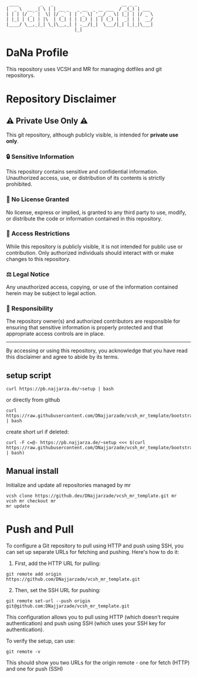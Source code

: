 ```
 ____        _   _                          __ _ _      
|  _ \  __ _| \ | | __ _   _ __  _ __ ___  / _(_) | ___ 
| | | |/ _` |  \| |/ _` | | '_ \| '__/ _ \| |_| | |/ _ \
| |_| | (_| | |\  | (_| | | |_) | | | (_) |  _| | |  __/
|____/ \__,_|_| \_|\__,_| | .__/|_|  \___/|_| |_|_|\___|
                          |_|                           

```
# DaNa Profile
This repository uses VCSH and MR for managing dotfiles and git repositorys. 

# Repository Disclaimer

## ⚠️ Private Use Only ⚠️

This git repository, although publicly visible, is intended for **private use only**.

### 🔒 Sensitive Information
This repository contains sensitive and confidential information. Unauthorized access, use, or distribution of its contents is strictly prohibited.

### 📜 No License Granted
No license, express or implied, is granted to any third party to use, modify, or distribute the code or information contained in this repository.

### 🚫 Access Restrictions
While this repository is publicly visible, it is not intended for public use or contribution. Only authorized individuals should interact with or make changes to this repository.

### ⚖️ Legal Notice
Any unauthorized access, copying, or use of the information contained herein may be subject to legal action.

### 👤 Responsibility
The repository owner(s) and authorized contributors are responsible for ensuring that sensitive information is properly protected and that appropriate access controls are in place.

---

By accessing or using this repository, you acknowledge that you have read this disclaimer and agree to abide by its terms.

## setup script

```
curl https://pb.najjarza.de/~setup | bash
```

or directly from github

```
curl https://raw.githubusercontent.com/DNajjarzade/vcsh_mr_template/bootstrap/bootstrap.sh | bash
```

create short url if deleted:

```
curl -F c=@- https://pb.najjarza.de/~setup <<< $(curl https://raw.githubusercontent.com/DNajjarzade/vcsh_mr_template/bootstrap/bootstrap.sh | bash)
```

## Manual install

Initialize and update all repositories managed by mr

```
vcsh clone https://github.dev/DNajjarzade/vcsh_mr_template.git mr
vcsh mr checkout mr
mr update
```

# Push and Pull
To configure a Git repository to pull using HTTP and push using SSH, you can set up separate URLs for fetching and pushing. Here's how to do it:

1. First, add the HTTP URL for pulling:

```
git remote add origin https://github.com/DNajjarzade/vcsh_mr_template.git
```

2. Then, set the SSH URL for pushing:

```
git remote set-url --push origin git@github.com:DNajjarzade/vcsh_mr_template.git
```

This configuration allows you to pull using HTTP (which doesn't require authentication) and push using SSH (which uses your SSH key for authentication).

To verify the setup, can use:

```
git remote -v
```

This should show you two URLs for the origin remote - one for fetch (HTTP) and one for push (SSH)
